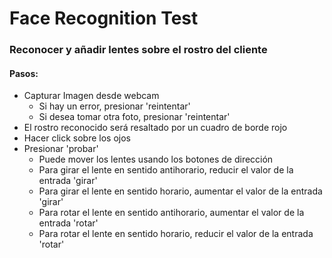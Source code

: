 <h1><b>Face Recognition Test</b></h1>
<h3>Reconocer y añadir lentes sobre el rostro del cliente</h3>

<h4>Pasos:</h4>
<ul>
    <li> Capturar Imagen desde webcam
        <ul>
            <li>Si hay un error, presionar 'reintentar'</li>
            <li>Si desea tomar otra foto, presionar 'reintentar'</li>
        </ul>
    </li>
    <li> El rostro reconocido será resaltado por un cuadro de borde rojo </li>
    <li> Hacer click sobre los ojos </li>
    <li> Presionar 'probar'
        <ul>
            <li>Puede mover los lentes usando los botones de dirección</li>
            <li>Para girar el lente en sentido antihorario, reducir el valor de la entrada 'girar'</li>
            <li>Para girar el lente en sentido horario, aumentar el valor de la entrada 'girar'</li>
            <li>Para rotar el lente en sentido antihorario, aumentar el valor de la entrada 'rotar'</li>
            <li>Para rotar el lente en sentido horario, reducir el valor de la entrada 'rotar'</li>
        </ul>
    </li>
</u>
